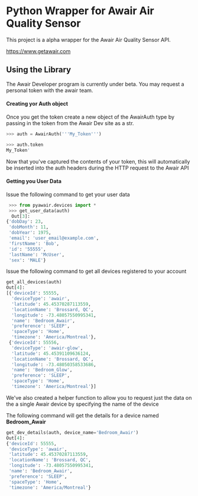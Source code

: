 # Python Wrapper for Awair Air Quality Sensor

This project is a alpha wrapper for the Awair Air Quality Sensor API.



https://www.getawair.com


## Using the Library

The Awair Developer program is currently under beta. You may request a personal token
with the awair team. 


#### Creating yor Auth object
Once you get the token create a new object of the AwairAuth type by passing in the token
from the Awair Dev site as a str.

```python
>>> auth = AwairAuth('''My_Token''')

>>> auth.token
My_Token'

```
Now that you've captured the contents of your token, this will automatically be inserted into the
 auth headers during the HTTP request to the Awair API
 
 #### Getting you User Data
 
 Issue the following command to get your user data
 
```python
 >>> from pyawair.devices import *
 >>> get_user_data(auth)
  Out[3]: 
{'dobDay': 23,
 'dobMonth': 11,
 'dobYear': 1975,
 'email': 'user_email@example.com',
 'firstName': 'Bob',
 'id': '55555',
 'lastName': 'McUser',
 'sex': 'MALE'}
```

Issue the following command to get all devices registered to your account

```python
get_all_devices(auth)
Out[4]: 
[{'deviceId': 55555,
  'deviceType': 'awair',
  'latitude': 45.45370287113559,
  'locationName': 'Brossard, QC',
  'longitude': -73.48057550995341,
  'name': 'Bedroom_Awair',
  'preference': 'SLEEP',
  'spaceType': 'Home',
  'timezone': 'America/Montreal'},
 {'deviceId': 55556,
  'deviceType': 'awair-glow',
  'latitude': 45.45391109636124,
  'locationName': 'Brossard, QC',
  'longitude': -73.48050358533686,
  'name': 'Bedroom_Glow',
  'preference': 'SLEEP',
  'spaceType': 'Home',
  'timezone': 'America/Montreal'}]
```

We've also created a helper function to allow you to request just the data on the a single Awair 
device by specifying the name of the device

The following command will get the details for a device named **Bedroom_Awair**

```python
get_dev_details(auth, device_name='Bedroom_Awair')
Out[4]: 
{'deviceId': 55555,
 'deviceType': 'awair',
 'latitude': 45.45370287113559,
 'locationName': 'Brossard, QC',
 'longitude': -73.48057550995341,
 'name': 'Bedroom_Awair',
 'preference': 'SLEEP',
 'spaceType': 'Home',
 'timezone': 'America/Montreal'}

```